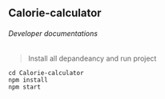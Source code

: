 ## Calorie-calculator

###### Developer documentations
> Install all depandeancy and run project

```
cd Calorie-calculator
npm install
npm start
```
